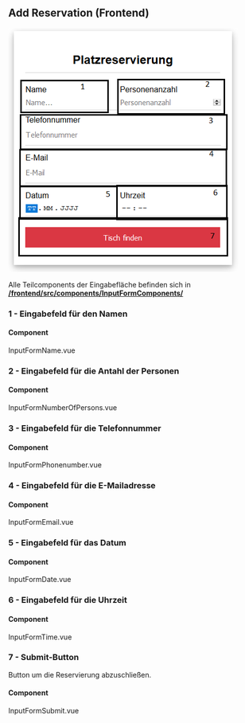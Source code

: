 ## Add Reservation (Frontend)

![Inputform](./../../docimg/InputForm.png)

Alle Teilcomponents der Eingabefläche befinden sich in [ **/frontend/src/components/InputFormComponents/** ](https://github.com/towa-digital/intern-table-reservation/tree/master/frontend/src/components/InputFormComponents)

### 1 - Eingabefeld für den Namen

#### Component

InputFormName.vue

### 2 - Eingabefeld für die Antahl der Personen

#### Component

InputFormNumberOfPersons.vue

### 3 - Eingabefeld für die Telefonnummer

#### Component

InputFormPhonenumber.vue

### 4 - Eingabefeld für die E-Mailadresse

#### Component

InputFormEmail.vue

### 5 - Eingabefeld für das Datum

#### Component

InputFormDate.vue

### 6 - Eingabefeld für die Uhrzeit

#### Component

InputFormTime.vue

### 7 - Submit-Button

Button um die Reservierung abzuschließen.

#### Component

InputFormSubmit.vue




